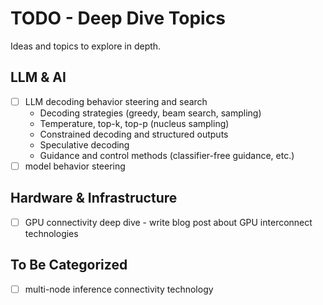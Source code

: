 # TODO - Deep Dive Topics

Ideas and topics to explore in depth.

## LLM & AI

- [ ] LLM decoding behavior steering and search
  - Decoding strategies (greedy, beam search, sampling)
  - Temperature, top-k, top-p (nucleus sampling)
  - Constrained decoding and structured outputs
  - Speculative decoding
  - Guidance and control methods (classifier-free guidance, etc.)
- [ ] model behavior steering

## Hardware & Infrastructure

- [ ] GPU connectivity deep dive - write blog post about GPU interconnect technologies

## To Be Categorized

- [ ] multi-node inference connectivity technology